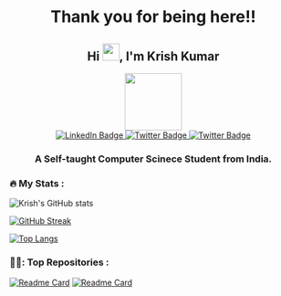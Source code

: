 <h1 align="center">Thank you for being here!!</h1>
<h2 align="center">Hi <img src="https://media.giphy.com/media/hvRJCLFzcasrR4ia7z/giphy.gif" width="30px"/>, I'm Krish Kumar</h1>
<div id="header" align="center">
  <img src="https://media.giphy.com/media/M9gbBd9nbDrOTu1Mqx/giphy.gif" width="100"/>
</div>
<div id="badges" align="center">
  <a href="[your-linkedin-URL](https://www.linkedin.com/in/krish-kumar-69b32a1b9/)">
    <img src="https://img.shields.io/badge/LinkedIn-blue?style=for-the-badge&logo=linkedin&logoColor=white" alt="LinkedIn Badge"/>
  </a>
  <a href="mailto:sinhakrish0410@gmail.com">
    <img src="https://img.shields.io/badge/mail-red?style=for-the-badge&logo=gmail&logoColor=white" alt="Twitter Badge"/>
  </a>
  <a href="https://twitter.com/krishk0410?t=eiVYz3OftDD2QqSoJXMZrg&s=09">
    <img src="https://img.shields.io/badge/Twitter-blue?style=for-the-badge&logo=twitter&logoColor=white" alt="Twitter Badge"/>
  </a>
</div>
<div id="badges" align="center">
  <img src="https://komarev.com/ghpvc/?username=krish0410&style=flat-square&color=green" alt=""/>
</div>
<h3 align="center">A Self-taught Computer Scinece Student from India.</h3>


### :fire: My Stats :

![Krish's GitHub stats](https://github-readme-stats.vercel.app/api?username=krish0410&show_icons=true&theme=radical)

[![GitHub Streak](http://github-readme-streak-stats.herokuapp.com?user=krish0410&theme=dark&background=000000)](https://git.io/streak-stats)

[![Top Langs](https://github-readme-stats.vercel.app/api/top-langs/?username=krish0410&layout=compact&theme=vision-friendly-dark)](https://github.com/krish0410/github-readme-stats)


### 👨‍💻: Top Repositories :

[![Readme Card](https://github-readme-stats.vercel.app/api/pin/?username=krish0410&repo=AICTE-chatbot)](https://github.com/krish0410/AICTE-chatbot)
[![Readme Card](https://github-readme-stats.vercel.app/api/pin/?username=krish0410&repo=Administration_management_system)](https://github.com/krish0410/Administration_management_system)
